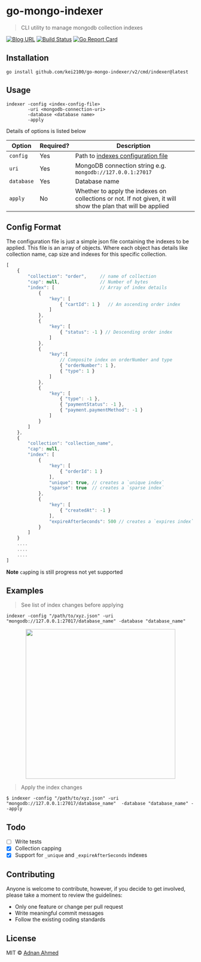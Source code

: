 # go-mongo-indexer

> CLI utility to manage mongodb collection indexes

[![Blog URL](https://img.shields.io/badge/Author-blog-green.svg?style=flat-square)](https://adnanahmed.info)
[![Build Status](https://travis-ci.org/idnan/go-mongo-indexer.svg?branch=master)](https://travis-ci.org/idnan/go-mongo-indexer)
[![Go Report Card](https://goreportcard.com/badge/github.com/gohugoio/hugo)](https://goreportcard.com/report/github.com/gohugoio/hugo)

## Installation

```shell
go install github.com/kei2100/go-mongo-indexer/v2/cmd/indexer@latest
```

## Usage

```shell
indexer -config <index-config-file> 
        -uri <mongodb-connection-uri>
        -database <database name>
        -apply
```

Details of options is listed below

| **Option** | **Required?** | **Description**                                                                                              |
|------------|---------------|--------------------------------------------------------------------------------------------------------------|
| `config`   | Yes           | Path to [indexes configuration file](#config-format)                                                         |
| `uri`      | Yes           | MongoDB connection string e.g. `mongodb://127.0.0.1:27017`                                                   |
| `database` | Yes           | Database name                                                                                                |
| `apply`    | No            | Whether to apply the indexes on collections or not. If not given, it will show the plan that will be applied |


## Config Format

The configuration file is just a simple json file containing the indexes to be applied. This file is an array of objects. Where each object has details like collection name, cap size and indexes for this specific collection.
```javascript
[
    {
        "collection": "order",     // name of collection
        "cap": null,               // Number of bytes 
        "index": [                 // Array of index details
            {
                "key": [
                    { "cartId": 1 }   // An ascending order index
                ]
            },
            {
                "key": [
                    { "status": -1 } // Descending order index
                ]
            },
            {
                "key":[
                    // Composite index on orderNumber and type
                    { "orderNumber": 1 },
                    { "type": 1 }
                ]
            },  
            {
                "key": [
                    { "type": -1 }, 
                    { "paymentStatus": -1 }, 
                    { "payment.paymentMethod": -1 }
                ]
            }
        ]
    },
    {
        "collection": "collection_name",
        "cap": null,
        "index": [
            {
                "key": [
                    { "orderId": 1 }
                ],
                "unique": true, // creates a `unique index`
                "sparse": true  // creates a `sparse index`
            },                       
            {
                "key": [
                    { "createdAt": -1 }
                ], 
                "expireAfterSeconds": 500 // creates a `expires index` that will delete document after given number of seconds 
            }       
        ]
    }
    ....
    ....
    ....
]
```

**Note** `cap`ping is still progress not yet supported

## Examples

> See list of index changes before applying

```shell
indexer -config "/path/to/xyz.json" -uri "mongodb://127.0.0.1:27017/database_name" -database "database_name"
```

<p align="center">
        <img src="https://i.imgur.com/3yj4gMh.png" height="400px"/>
</p>

> Apply the index changes
```shell
$ indexer -config "/path/to/xyz.json" -uri "mongodb://127.0.0.1:27017/database_name"  -database "database_name" --apply
```

## Todo
* [ ] Write tests
* [x] Collection capping
* [x] Support for `_unique` and `_expireAfterSeconds` indexes

## Contributing

Anyone is welcome to contribute, however, if you decide to get involved, please take a moment to review the guidelines:

* Only one feature or change per pull request
* Write meaningful commit messages
* Follow the existing coding standards

## License
MIT © [Adnan Ahmed](https://github.com/idnan)
